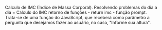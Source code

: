 Calculo de IMC (Índice de Massa Corporal).
Resolvendo problemas do dia a dia = Calculo do IMC retorno de funções - return imc - função prompt.
Trata-se de uma função do JavaScript, que receberá como parâmetro a pergunta que desejamos fazer ao usuário, no caso, "Informe sua altura".
